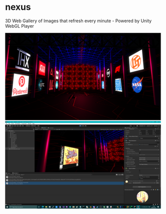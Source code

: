 # nexus
3D Web Gallery of Images that refresh every minute - Powered by Unity WebGL Player

![screenshot](/screenshots/screenshot.png)
![dev](/screenshots/dev.png)